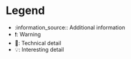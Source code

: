 # Legend

* :information\_source:: Additional information
* :exclamation:: Warning
* :wrench:: Technical detail
* :bulb:: Interesting detail
